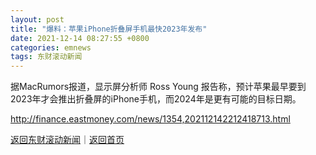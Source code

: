 ```yaml
---
layout: post
title: "爆料：苹果iPhone折叠屏手机最快2023年发布"
date: 2021-12-14 08:27:55 +0800
categories: emnews
tags: 东财滚动新闻
---
```


据MacRumors报道，显示屏分析师 Ross Young 报告称，预计苹果最早要到2023年才会推出折叠屏的iPhone手机，而2024年是更有可能的目标日期。

<http://finance.eastmoney.com/news/1354,202112142212418713.html>

[返回东财滚动新闻](//finews.withounder.com/emnews/)｜[返回首页](//finews.withounder.com/)